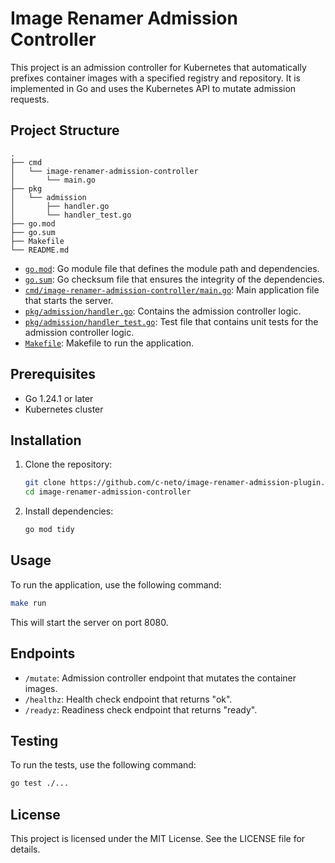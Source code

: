 # Image Renamer Admission Controller

This project is an admission controller for Kubernetes that automatically prefixes container images with a specified registry and repository. It is implemented in Go and uses the Kubernetes API to mutate admission requests.

## Project Structure

```
.
├── cmd
│   └── image-renamer-admission-controller
│       └── main.go
├── pkg
│   └── admission
│       ├── handler.go
│       └── handler_test.go
├── go.mod
├── go.sum
├── Makefile
└── README.md
```

- [`go.mod`](go.mod): Go module file that defines the module path and dependencies.
- [`go.sum`](go.sum): Go checksum file that ensures the integrity of the dependencies.
- [`cmd/image-renamer-admission-controller/main.go`](cmd/image-renamer-admission-controller/main.go): Main application file that starts the server.
- [`pkg/admission/handler.go`](pkg/admission/handler.go): Contains the admission controller logic.
- [`pkg/admission/handler_test.go`](pkg/admission/handler_test.go): Test file that contains unit tests for the admission controller logic.
- [`Makefile`](Makefile): Makefile to run the application.

## Prerequisites

- Go 1.24.1 or later
- Kubernetes cluster

## Installation

1. Clone the repository:

    ```sh
    git clone https://github.com/c-neto/image-renamer-admission-plugin.git
    cd image-renamer-admission-controller
    ```

2. Install dependencies:

    ```sh
    go mod tidy
    ```

## Usage

To run the application, use the following command:

```sh
make run
```

This will start the server on port 8080.

## Endpoints

- `/mutate`: Admission controller endpoint that mutates the container images.
- `/healthz`: Health check endpoint that returns "ok".
- `/readyz`: Readiness check endpoint that returns "ready".

## Testing

To run the tests, use the following command:

```sh
go test ./...
```

## License

This project is licensed under the MIT License. See the LICENSE file for details.
